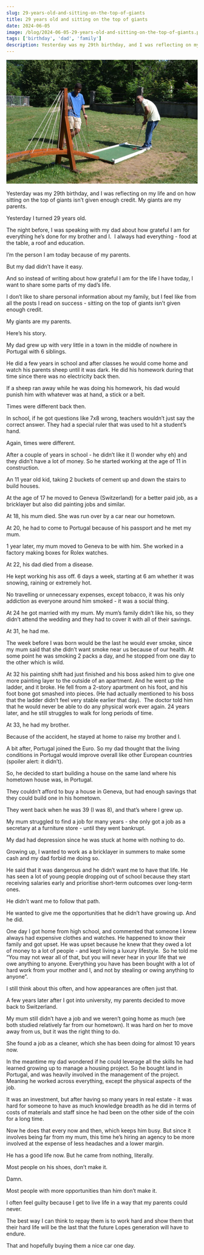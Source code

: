 ```yaml
---
slug: 29-years-old-and-sitting-on-the-top-of-giants
title: 29 years old and sitting on the top of giants
date: 2024-06-05
image: /blog/2024-06-05-29-years-old-and-sitting-on-the-top-of-giants.png
tags: ['birthday', 'dad', 'family']
description: Yesterday was my 29th birthday, and I was reflecting on my life and on how sitting on the top of giants isn’t given enough credit. My giants are my parents.
---
```


<p align="center">
    <img width="600" src="/blog/2024-06-05-29-years-old-and-sitting-on-the-top-of-giants.png"/>
</p>

Yesterday was my 29th birthday, and I was reflecting on my life and on how sitting on the top of giants isn’t given enough credit. My giants are my parents.

<!-- truncate -->

<div style={{borderTop: '1px solid #0088CC', margin: '1.5em 0'}} />

Yesterday I turned 29 years old.

The night before, I was speaking with my dad about how grateful I am for everything he’s done for my brother and I.  I always had everything - food at the table, a roof and education.

I’m the person I am today because of my parents.

But my dad didn’t have it easy.

And so instead of writing about how grateful I am for the life I have today, I want to share some parts of my dad’s life.

I don’t like to share personal information about my family, but I feel like from all the posts I read on success - sitting on the top of giants isn’t given enough credit.

My giants are my parents.

Here’s his story.

My dad grew up with very little in a town in the middle of nowhere in Portugal with 6 siblings.

He did a few years in school and after classes he would come home and watch his parents sheep until it was dark. He did his homework during that time since there was no electricity back then.

If a sheep ran away while he was doing his homework, his dad would punish him with whatever was at hand, a stick or a belt.

Times were different back then.

In school, if he got questions like 7x8 wrong, teachers wouldn’t just say the correct answer. They had a special ruler that was used to hit a student’s hand.

Again, times were different.

After a couple of years in school - he didn’t like it (I wonder why eh) and they didn’t have a lot of money. So he started working at the age of 11 in construction.

An 11 year old kid, taking 2 buckets of cement up and down the stairs to build houses.

At the age of 17 he moved to Geneva (Switzerland) for a better paid job, as a bricklayer but also did painting jobs and similar.

At 18, his mum died.  She was run over by a car near our hometown.

At 20, he had to come to Portugal because of his passport and he met my mum.

1 year later, my mum moved to Geneva to be with him. She worked in a factory making boxes for Rolex watches.

At 22, his dad died from a disease.

He kept working his ass off. 6 days a week, starting at 6 am whether it was snowing, raining or extremely hot.

No travelling or unnecessary expenses, except tobacco, it was his only addiction as everyone around him smoked - it was a social thing.

At 24 he got married with my mum. My mum’s family didn’t like his, so they didn’t attend the wedding and they had to cover it with all of their savings.

At 31, he had me.

The week before I was born would be the last he would ever smoke, since my mum said that she didn’t want smoke near us because of our health. At some point he was smoking 2 packs a day, and he stopped from one day to the other which is wild.

At 32 his painting shift had just finished and his boss asked him to give one more painting layer to the outside of an apartment. And he went up the ladder, and it broke. He fell from a 2-story apartment on his foot, and his foot bone got smashed into pieces. (He had actually mentioned to his boss that the ladder didn’t feel very stable earlier that day).
 The doctor told him that he would never be able to do any physical work ever again. 24 years later, and he still struggles to walk for long periods of time.

At 33, he had my brother.

Because of the accident, he stayed at home to raise my brother and I.

A bit after, Portugal joined the Euro. So my dad thought that the living conditions in Portugal would improve overall like other European countries (spoiler alert: it didn’t).

So, he decided to start building a house on the same land where his hometown house was, in Portugal.

They couldn’t afford to buy a house in Geneva, but had enough savings that they could build one in his hometown.

They went back when he was 39 (I was 8), and that’s where I grew up.

My mum struggled to find a job for many years - she only got a job as a secretary at a furniture store - until they went bankrupt.

My dad had depression since he was stuck at home with nothing to do.

Growing up, I wanted to work as a bricklayer in summers to make some cash and my dad forbid me doing so.

He said that it was dangerous and he didn’t want me to have that life. He has seen a lot of young people dropping out of school because they start receiving salaries early and prioritise short-term outcomes over long-term ones.

He didn’t want me to follow that path.

He wanted to give me the opportunities that he didn’t have growing up. And he did.

One day I got home from high school, and commented that someone I knew always had expensive clothes and watches. He happened to know their family and got upset. He was upset because he knew that they owed a lot of money to a lot of people - and kept living a luxury lifestyle.
 So he told me “You may not wear all of that, but you will never hear in your life that we owe anything to anyone. Everything you have has been bought with a lot of hard work from your mother and I, and not by stealing or owing anything to anyone”.

I still think about this often, and how appearances are often just that. 

A few years later after I got into university, my parents decided to move back to Switzerland.

My mum still didn’t have a job and we weren’t going home as much (we both studied relatively far from our hometown). It was hard on her to move away from us, but it was the right thing to do.

She found a job as a cleaner, which she has been doing for almost 10 years now.

In the meantime my dad wondered if he could leverage all the skills he had learned growing up to manage a housing project. So he bought land in Portugal, and was heavily involved in the management of the project. Meaning he worked across everything, except the physical aspects of the job.

It was an investment, but after having so many years in real estate - it was hard for someone to have as much knowledge breadth as he did in terms of costs of materials and staff since he had been on the other side of the coin for a long time. 

Now he does that every now and then, which keeps him busy. But since it involves being far from my mum, this time he’s hiring an agency to be more involved at the expense of less headaches and a lower margin.

He has a good life now. But he came from nothing, literally.

Most people on his shoes, don’t make it.

Damn.

Most people with more opportunities than him don’t make it.

I often feel guilty because I get to live life in a way that my parents could never.

The best way I can think to repay them is to work hard and show them that their hard life will be the last that the future Lopes generation will have to endure.

That and hopefully buying them a nice car one day.
